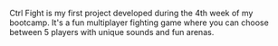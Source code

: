 Ctrl Fight is my first project developed during the 4th week of my bootcamp. It's a fun multiplayer fighting game where you can choose between 5 players with unique sounds and fun arenas.